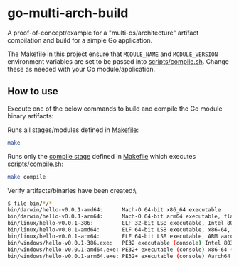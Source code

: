 # go-multi-arch-build
A proof-of-concept/example for a "multi-os/architecture" artifact compilation and build for a simple Go application.

The Makefile in this project ensure that `MODULE_NAME` and `MODULE_VERSION` environment variables are set to be passed into [scripts/compile.sh](scripts/compile.sh). Change these as needed with your Go module/application.

## How to use
Execute one of the below commands to build and compile the Go module binary artifacts:

Runs all stages/modules defined in [Makefile](Makefile):
```bash
make
```

Runs only the [compile stage](https://github.com/marcel-last/go-multi-arch-build/blob/6d7c59308b7fef73355e246c165e443358a5ae1e/Makefile#L12-L15) defined in [Makefile](Makefile) which executes [scripts/compile.sh](scripts/compile.sh):
```bash
make compile
```

Verify artifacts/binaries have been created:\
```bash
$ file bin/*/* 
bin/darwin/hello-v0.0.1-amd64:      Mach-O 64-bit x86_64 executable
bin/darwin/hello-v0.0.1-arm64:      Mach-O 64-bit arm64 executable, flags:<|DYLDLINK|PIE>
bin/linux/hello-v0.0.1-386:         ELF 32-bit LSB executable, Intel 80386, version 1 (SYSV), statically linked, Go BuildID=N2l4UE2eVN__K03scAzI/1NCbXdThK813v2wU6nSY/Z5ETNFYeGz-IX3MSoGH0/wnQ1nUYXL0tZ4A0j34Ey, with debug_info, not stripped
bin/linux/hello-v0.0.1-amd64:       ELF 64-bit LSB executable, x86-64, version 1 (SYSV), statically linked, Go BuildID=9cthHeSzqLdCFGkX5jEV/xbNMwissW-LouKxw99N-/mmDZUJ_DpCXZ9DXMquoQ/7tVH4bUeVNVRBHIJNy_E, with debug_info, not stripped
bin/linux/hello-v0.0.1-arm64:       ELF 64-bit LSB executable, ARM aarch64, version 1 (SYSV), statically linked, Go BuildID=3Pz2abLk7pECZkqIeC0X/rn7iZ7v0Q2-K1TF_Cfqc/SZv3LKiOjJlsGnNiFdqH/OTHLGFgNUNEDbrhGeu6J, with debug_info, not stripped
bin/windows/hello-v0.0.1-386.exe:   PE32 executable (console) Intel 80386 (stripped to external PDB), for MS Windows
bin/windows/hello-v0.0.1-amd64.exe: PE32+ executable (console) x86-64 (stripped to external PDB), for MS Windows
bin/windows/hello-v0.0.1-arm64.exe: PE32+ executable (console) Aarch64 (stripped to external PDB), for MS Windows
```
